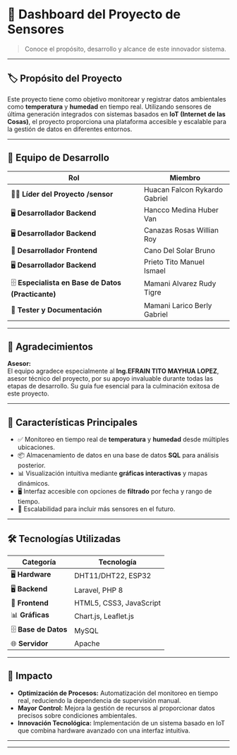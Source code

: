 # 🌱 **Dashboard del Proyecto de Sensores**  
> Conoce el propósito, desarrollo y alcance de este innovador sistema.  

---

## 🏷️ **Propósito del Proyecto**  
Este proyecto tiene como objetivo monitorear y registrar datos ambientales como **temperatura** y **humedad** en tiempo real. Utilizando sensores de última generación integrados con sistemas basados en **IoT (Internet de las Cosas)**, el proyecto proporciona una plataforma accesible y escalable para la gestión de datos en diferentes entornos.  

---
## 👥 **Equipo de Desarrollo**  

| **Rol**                            | **Miembro**                          |
|------------------------------------|--------------------------------------|
| 🧑‍💻 **Líder del Proyecto /sensor**   | Huacan Falcon Rykardo Gabriel     |
| 🖥️ **Desarrollador Backend**        | Hancco Medina Huber Van           |
| 🖥️ **Desarrollador Backend**        | Canazas Rosas Willian Roy           |
| 🎨 **Desarrollador Frontend**       | Cano Del Solar Bruno                |
| 🖥️ **Desarrollador Backend**        | Prieto Tito Manuel Ismael           |
| 🗄️ **Especialista en Base de Datos (Practicante)** | Mamani Alvarez Rudy Tigre  |
| 📝 **Tester y Documentación**       | Mamani Larico Berly Gabriel         |

---

## 🤝 **Agradecimientos**  

**Asesor:**  
El equipo agradece especialmente al **Ing.EFRAIN TITO MAYHUA LOPEZ**, asesor técnico del proyecto, por su apoyo invaluable durante todas las etapas de desarrollo. Su guía fue esencial para la culminación exitosa de este proyecto.


---

## 🎯 **Características Principales**  
- ✅ Monitoreo en tiempo real de **temperatura** y **humedad** desde múltiples ubicaciones.  
- 📦 Almacenamiento de datos en una base de datos **SQL** para análisis posterior.  
- 📊 Visualización intuitiva mediante **gráficas interactivas** y mapas dinámicos.  
- 🖥️ Interfaz accesible con opciones de **filtrado** por fecha y rango de tiempo.  
- 🔧 Escalabilidad para incluir más sensores en el futuro.  

---

## 🛠️ **Tecnologías Utilizadas**  
| **Categoría**       | **Tecnología**                 |
|----------------------|--------------------------------|
| 🖥️ **Hardware**      | DHT11/DHT22, ESP32            |
| 🖥️ **Backend**       | Laravel, PHP 8                |
| 🎨 **Frontend**      | HTML5, CSS3, JavaScript       |
| 📊 **Gráficas**      | Chart.js, Leaflet.js          |
| 🗄️ **Base de Datos** | MySQL                         |
| 🌐 **Servidor**      | Apache                        |

---

## 🚀 **Impacto**

- **Optimización de Procesos:** Automatización del monitoreo en tiempo real, reduciendo la dependencia de supervisión manual.
- **Mayor Control:** Mejora la gestión de recursos al proporcionar datos precisos sobre condiciones ambientales.
- **Innovación Tecnológica:** Implementación de un sistema basado en IoT que combina hardware avanzado con una interfaz intuitiva.
---

---
